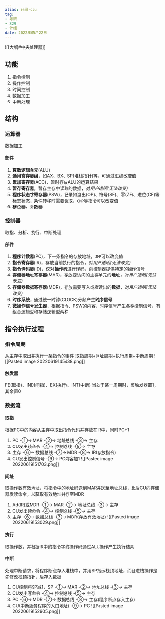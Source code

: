 ```yaml
---
alias: 计组-cpu
tag:
- 考研
- 829
- 计组
date: 2022年05月22日
---
```

![[大纲#中央处理器]]
## 功能
1. 指令控制
2. 操作控制
3. 时间控制
4. 数据加工
5. 中断处理
## 结构
### 运算器
数据加工
#### 部件
1. **算数逻辑单元**(ALU)
2. **通用寄存器组**，如AX、BX、SP(堆栈指针)等，可通过汇编改变值
3. **累加寄存器**(ACC)，暂时存放ALU的运算结果
4. **暂存寄存器**，暂存主存中读取的数据，对*用户透明(无法改变)*
5. **程序状态字寄存器**(PSW)，记录如溢出(OP)、符号(SF)、零(ZF)、进位(CF)等标志状态，条件转移时需要读取，`CMP`等指令可以改变值
6. **移位器、计数器**
### 控制器
取指、分析、执行、中断处理
#### 部件
1. **程序计数器**(PC)，下一条指令的存放地址，`JMP`可以改变值
2. **指令寄存器**(IR)，存放当前执行的指令，对*用户透明(无法改变)*
3. **指令译码器**(ID)，仅对**操作码**进行译码，向控制器提供特定的操作信号
4. **存储器地址寄存器**(MAR)，存放要访问的主存单元的**地址**，对*用户透明(无法改变)*
5. **存储器数据寄存器**(MDR)，存放需要写入或者读出的**数据**，对*用户透明(无法改变)*
6. **时序系统**，通过统一时钟(CLOCK)分频产生**时序信号**
7. **微操作信号发生器**，根据指令、PSW的内容、时序信号产生各种控制信号，有组合逻辑型和存储逻辑型两种
## 指令执行过程
### 指令周期
从主存中取出并执行一条指令的事件
取指周期+间址周期+执行周期+中断周期
![[Pasted image 20220619145438.png]]
#### 触发器
FE(取指)、IND(间指)、EX(执行)、INT(中断)
当处于某一周期时，该触发器置1，其余置0
### 数据流
#### 取指
根据PC中的内容从主存中取出指令代码并存放在IR中，同时PC+1
1. PC -①-> MAR -②-> 地址总线 -③-> 主存
2. CU发出读命令 -④-> 控制总线 -⑤-> 主存
3. 主存 -⑥-> 数据总线 -⑦-> MDR -⑧-> IR(存放指令)
4. CU发出控制信号 -⑨-> PC内容加1
![[Pasted image 20220619151703.png]]
#### 间址
取操作数有效地址，将指令中的地址码送到MAR并送至地址总线，此后CU向存储器发读命令，以获取有效地址并存至MDR
1. Ad(IR)或MDR -①-> MAR -②-> 地址总线 -③-> 主存
2. CU发出读命令 -④-> 控制总线 -⑤-> 主存
3. 主存 -⑥-> 数据总线 -⑦-> MDR(存放有效地址)
![[Pasted image 20220619153029.png]]
#### 执行
取操作数，并根据IR中的指令字的操作码通过ALU操作产生执行结果
#### 中断
处理中断请求，将程序断点存入堆栈中，并用SP指示栈顶地址，而且进栈操作是先修改栈顶指针，后存入数据
1. CU控制将SP减1，SP -①-> MAR -②-> 地址总线 -③-> 主存
2. CU发出写命令 -④-> 控制总线 -⑤-> 主存
3. PC -⑥-> MDR -⑦-> 数据总线 -⑧-> 主存(程序断点存入主存)
4. CU(中断服务程序的入口地址) -⑨-> PC
![[Pasted image 20220619152905.png]]
